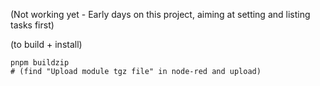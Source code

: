 (Not working yet - Early days on this project, aiming at setting and listing tasks first)


(to build + install)
```
pnpm buildzip
# (find "Upload module tgz file" in node-red and upload)
```